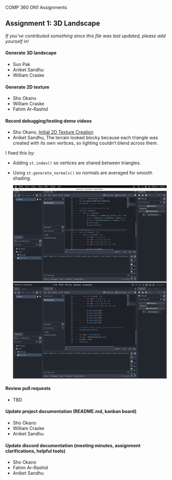 COMP 360 ON1 Assignments


## Assignment 1: 3D Landscape
*If you've contributed something since this file was last updated, please add yourself in!*

#### Generate 3D landscape
- Sun Pak
- Aniket Sandhu
- William Craske
#### Generate 2D texture
- Sho Okano
- William Craske
- Fahim Ar-Rashid
#### Record debugging/testing demo videos
- Sho Okano, [Initial 2D Texture Creation](https://youtu.be/Hb5TNBVI_qE)
- Aniket Sandhu,
  The terrain looked blocky because each triangle was created with its own vertices, so lighting couldn’t blend across them.  

I fixed this by:
- Adding `st.index()` so vertices are shared between triangles.
- Using `st.generate_normals()` so normals are averaged for smooth shading.

  ![Smoothing Fix](assets/smooth_fix.png)
  ![Smoothing Fix](assets/smooth_fix2.png)
#### Review pull requests
- TBD
#### Update project documentation (README.md, kanban board)
- Sho Okano
- William Craske
- Aniket Sandhu
#### Update discord documentation (meeting minutes, assignment clarifications, helpful tools) 
- Sho Okano
- Fahim Ar-Rashid
- Aniket Sandhu

